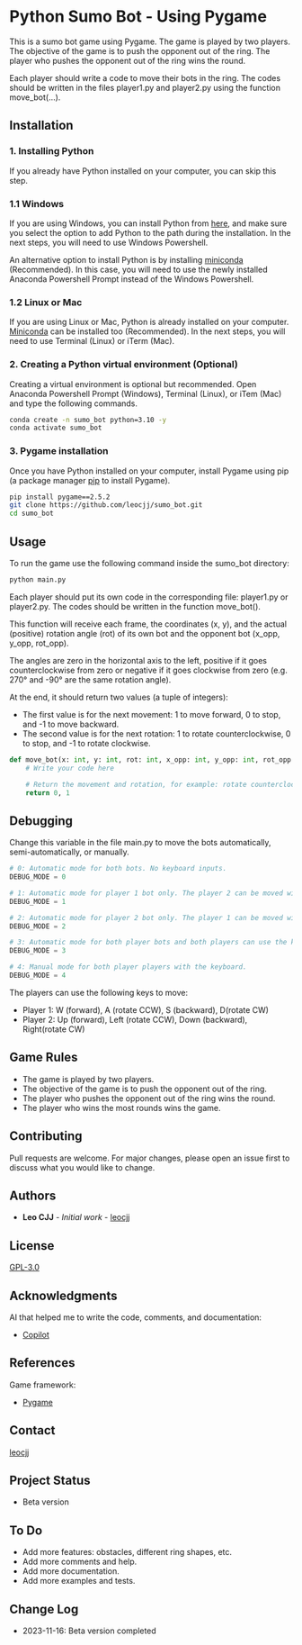 # Python Sumo Bot - Using Pygame

This is a sumo bot game using Pygame. The game is played by two players.
The objective of the game is to push the opponent out of the ring.
The player who pushes the opponent out of the ring wins the round.

Each player should write a code to move their bots in the ring.
The codes should be written in the files player1.py and player2.py using the function move_bot(...).


## Installation

### 1. Installing Python

If you already have Python installed on your computer, you can skip this step.

### 1.1 Windows

If you are using Windows, you can install Python from [here](https://www.python.org/downloads/),
and make sure you select the option to add Python to the path during the installation.
In the next steps, you will need to use Windows Powershell.

An alternative option to install Python is by installing
[miniconda](https://docs.conda.io/projects/miniconda/en/latest/miniconda-install.html) (Recommended).
In this case, you will need to use the newly installed Anaconda Powershell Prompt instead of the Windows Powershell.

### 1.2 Linux or Mac
If you are using Linux or Mac, Python is already installed on your computer.
[Miniconda](https://docs.conda.io/projects/miniconda/en/latest/miniconda-install.html) can be installed too (Recommended).
In the next steps, you will need to use Terminal (Linux) or iTerm (Mac).

### 2. Creating a Python virtual environment (Optional)
Creating a virtual environment is optional but recommended.
Open Anaconda Powershell Prompt (Windows), Terminal (Linux), or iTem (Mac) and type the following commands.

```bash
conda create -n sumo_bot python=3.10 -y
conda activate sumo_bot
```

### 3. Pygame installation

Once you have Python installed on your computer, install Pygame using pip (a package manager [pip](https://pip.pypa.io/en/stable/) to install Pygame).

```bash
pip install pygame==2.5.2
git clone https://github.com/leocjj/sumo_bot.git
cd sumo_bot
```

## Usage
To run the game use the following command inside the sumo_bot directory:

```bash
python main.py
```

Each player should put its own code in the corresponding file: player1.py or player2.py.
The codes should be written in the function move_bot().

This function will receive each frame, the coordinates (x, y), and the actual (positive) rotation angle (rot) of its own bot
and the opponent bot (x_opp, y_opp, rot_opp).

The angles are zero in the horizontal axis to the left, positive if it goes counterclockwise from zero or
negative if it goes clockwise from zero (e.g. 270° and -90° are the same rotation angle).

At the end, it should return two values (a tuple of integers):
 - The first value is for the next movement: 1 to move forward, 0 to stop, and -1 to move backward.
 - The second value is for the next rotation: 1 to rotate counterclockwise, 0 to stop, and -1 to rotate clockwise.
```python
def move_bot(x: int, y: int, rot: int, x_opp: int, y_opp: int, rot_opp: int) -> tuple[int, int]:
    # Write your code here

    # Return the movement and rotation, for example: rotate counterclockwise all the time.
    return 0, 1
```

## Debugging
Change this variable in the file main.py to move the bots automatically, semi-automatically, or manually.

```python
# 0: Automatic mode for both bots. No keyboard inputs.
DEBUG_MODE = 0

# 1: Automatic mode for player 1 bot only. The player 2 can be moved with the keyboard.
DEBUG_MODE = 1

# 2: Automatic mode for player 2 bot only. The player 1 can be moved with the keyboard.
DEBUG_MODE = 2

# 3: Automatic mode for both player bots and both players can use the keyboard too.
DEBUG_MODE = 3

# 4: Manual mode for both player players with the keyboard.
DEBUG_MODE = 4
```

The players can use the following keys to move:
* Player 1: W (forward), A (rotate CCW), S (backward), D(rotate CW)
* Player 2: Up (forward), Left (rotate CCW), Down (backward), Right(rotate CW)

## Game Rules
* The game is played by two players.
* The objective of the game is to push the opponent out of the ring.
* The player who pushes the opponent out of the ring wins the round.
* The player who wins the most rounds wins the game.

## Contributing
Pull requests are welcome. For major changes, please open an issue first to discuss what you would like to change.

## Authors
* **Leo CJJ** - *Initial work* - [leocjj](https://github.com/leocjj)

## License
[GPL-3.0](https://www.gnu.org/licenses/gpl-3.0.en.html)

## Acknowledgments
AI that helped me to write the code, comments, and documentation:
* [Copilot](https://copilot.github.com/)

## References
Game framework:
* [Pygame](https://www.pygame.org/docs/)

## Contact
[leocjj](https://github.com/leocjj)

## Project Status
* Beta version

## To Do
* Add more features: obstacles, different ring shapes, etc.
* Add more comments and help.
* Add more documentation.
* Add more examples and tests.

## Change Log
* 2023-11-16: Beta version completed
